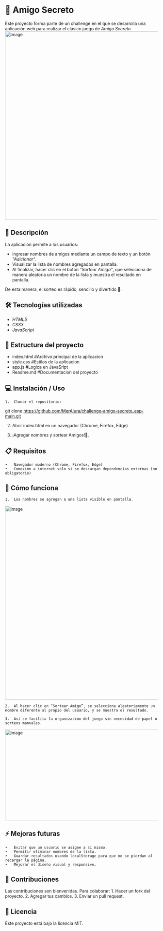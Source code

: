 # 🎁 Amigo Secreto
Este proyecto forma parte de un challenge en el que se desarrolla una aplicación web para realizar el clásico juego de *Amigo Secreto*
<img width="830" height="619" alt="image" src="https://github.com/user-attachments/assets/d2d6ccf5-0dc5-4257-b12a-bbb60f61c52d" />


## 🚀 Descripción  
La aplicación permite a los usuarios:  
- Ingresar nombres de amigos mediante un campo de texto y un botón *"Adicionar"*.  
- Visualizar la lista de nombres agregados en pantalla.  
- Al finalizar, hacer clic en el botón *"Sortear Amigo"*, que selecciona de manera aleatoria un nombre de la lista y muestra el resultado en pantalla.  

De esta manera, el sorteo es rápido, sencillo y divertido 🎉.  

## 🛠️ Tecnologías utilizadas  
- *HTML5*  
- *CSS3*  
- *JavaScript*  

## 📂 Estructura del proyecto
- index.html #Archivo principal de la aplicacion
- style.css #Estilos de la aplicacion
- app.js #Logica en JavaSript
- Readme.md #Documentacion del proyecto

## 💻 Instalación / Uso
	1.	Clonar el repositorio:
 git clone https://github.com/MerAlura/challenge-amigo-secreto_esp-main.git
   
   2. Abrir index.html en un navegador (Chrome, Firefox, Edge)
      
   3. ¡Agregar nombres y sortear Amigos!🎉.

 ## 📋 Requisitos
	•	Navegador moderno (Chrome, Firefox, Edge)
	•	Conexión a internet solo si se descargan dependencias externas (no obligatorio)

## 📝 Cómo funciona
	1.	Los nombres se agregan a una lista visible en pantalla.
 <img width="863" height="636" alt="image" src="https://github.com/user-attachments/assets/6d9c2560-037d-4f6e-aca8-1b9bfd5cb84a" />
 
	2.	Al hacer clic en “Sortear Amigo”, se selecciona aleatoriamente un nombre diferente al propio del usuario, y se muestra el resultado.
 
	3.	Así se facilita la organización del juego sin necesidad de papel o sorteos manuales.
<img width="701" height="298" alt="image" src="https://github.com/user-attachments/assets/67f887fa-8109-4670-a222-67a092fd91bb" />

## ⚡ Mejoras futuras
	•	Evitar que un usuario se asigne a sí mismo.
	•	Permitir eliminar nombres de la lista.
	•	Guardar resultados usando localStorage para que no se pierdan al recargar la página.
	•	Mejorar el diseño visual y responsivo.

## 🤝 Contribuciones

Las contribuciones son bienvenidas. Para colaborar:
	1.	Hacer un fork del proyecto.
	2.	Agregar tus cambios.
	3.	Enviar un pull request.


## 📄 Licencia

Este proyecto está bajo la licencia MIT.
